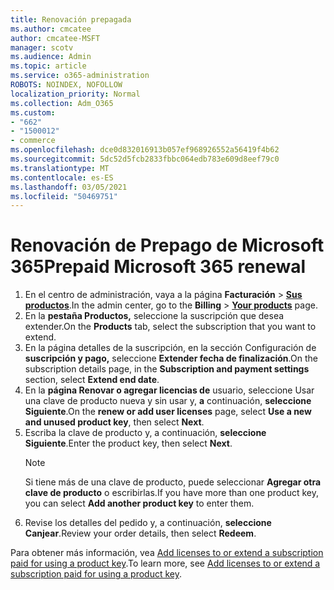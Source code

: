 ```yaml
---
title: Renovación prepagada
ms.author: cmcatee
author: cmcatee-MSFT
manager: scotv
ms.audience: Admin
ms.topic: article
ms.service: o365-administration
ROBOTS: NOINDEX, NOFOLLOW
localization_priority: Normal
ms.collection: Adm_O365
ms.custom:
- "662"
- "1500012"
- commerce
ms.openlocfilehash: dce0d832016913b057ef968926552a56419f4b62
ms.sourcegitcommit: 5dc52d5fcb2833fbbc064edb783e609d8eef79c0
ms.translationtype: MT
ms.contentlocale: es-ES
ms.lasthandoff: 03/05/2021
ms.locfileid: "50469751"
---
```

# <a name="prepaid-microsoft-365-renewal"></a><span data-ttu-id="37353-102">Renovación de Prepago de Microsoft 365</span><span class="sxs-lookup"><span data-stu-id="37353-102">Prepaid Microsoft 365 renewal</span></span>

1. <span data-ttu-id="37353-103">En el centro de administración, vaya a la página **Facturación** \> **[Sus productos](https://go.microsoft.com/fwlink/p/?linkid=842054)**.</span><span class="sxs-lookup"><span data-stu-id="37353-103">In the admin center, go to the **Billing** \> **[Your products](https://go.microsoft.com/fwlink/p/?linkid=842054)** page.</span></span>
2. <span data-ttu-id="37353-104">En la **pestaña Productos,** seleccione la suscripción que desea extender.</span><span class="sxs-lookup"><span data-stu-id="37353-104">On the **Products** tab, select the subscription that you want to extend.</span></span>
3. <span data-ttu-id="37353-105">En la página detalles de la suscripción, en la sección Configuración de **suscripción y pago,** seleccione **Extender fecha de finalización**.</span><span class="sxs-lookup"><span data-stu-id="37353-105">On the subscription details page, in the **Subscription and payment settings** section, select **Extend end date**.</span></span>
4. <span data-ttu-id="37353-106">En la **página Renovar o agregar licencias de** usuario, seleccione Usar una clave de producto nueva y sin usar y, **a** continuación, **seleccione Siguiente**.</span><span class="sxs-lookup"><span data-stu-id="37353-106">On the **renew or add user licenses** page, select **Use a new and unused product key**, then select **Next**.</span></span>
5. <span data-ttu-id="37353-107">Escriba la clave de producto y, a continuación, **seleccione Siguiente**.</span><span class="sxs-lookup"><span data-stu-id="37353-107">Enter the product key, then select **Next**.</span></span>
    > [!NOTE]
    > <span data-ttu-id="37353-108">Si tiene más de una clave de producto, puede seleccionar **Agregar otra clave de producto** o escribirlas.</span><span class="sxs-lookup"><span data-stu-id="37353-108">If you have more than one product key, you can select **Add another product key** to enter them.</span></span>
6. <span data-ttu-id="37353-109">Revise los detalles del pedido y, a continuación, **seleccione Canjear**.</span><span class="sxs-lookup"><span data-stu-id="37353-109">Review your order details, then select **Redeem**.</span></span>

<span data-ttu-id="37353-110">Para obtener más información, vea [Add licenses to or extend a subscription paid for using a product key](https://docs.microsoft.com/microsoft-365/commerce/licenses/add-licenses-using-product-key).</span><span class="sxs-lookup"><span data-stu-id="37353-110">To learn more, see [Add licenses to or extend a subscription paid for using a product key](https://docs.microsoft.com/microsoft-365/commerce/licenses/add-licenses-using-product-key).</span></span>